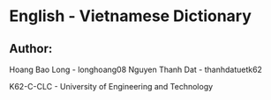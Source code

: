 # English - Vietnamese Dictionary 

## Author: 
  Hoang Bao Long - longhoang08
  Nguyen Thanh Dat - thanhdatuetk62

K62-C-CLC - University of Engineering and Technology
